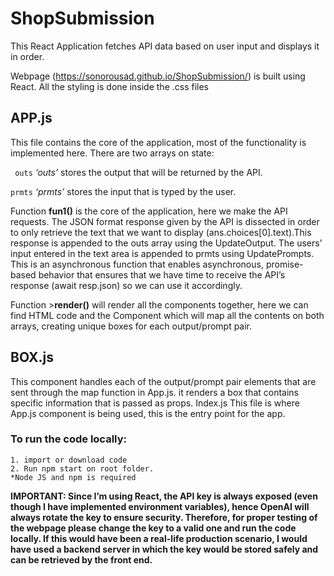 # ShopSubmission
This React Application fetches API data based on user input and displays it in order.

Webpage (https://sonorousad.github.io/ShopSubmission/) is built using React.
All the styling is done inside the .css files
## APP.js
This file contains the core of the application, most of the functionality is implemented here.
There are two arrays on state:

`` outs`` *‘outs’* stores the output that will be returned by the API.

``prmts`` *‘prmts’* stores the input that is typed by the user.


Function **fun1()** is the core of the application, here we make the API requests. The JSON format response given by the API is dissected in order to only retrieve the text that we want to display (ans.choices[0].text).This response is appended to the outs array using the UpdateOutput. The users’ input entered in the text area is appended to prmts using UpdatePrompts.
This is an asynchronous function that enables asynchronous, promise-based behavior that ensures that we have time to receive the API’s response (await resp.json) so we can use it accordingly.

Function >**render()** will render all the components together, here we can find HTML code and the <Box> Component which will map all the contents on both arrays, creating unique boxes for each output/prompt pair.


## BOX.js
This component handles each of the output/prompt pair elements that are sent through the map function in App.js. it renders a box that contains specific information that is passed as props.
Index.js
This file is where App.js component is being used, this is the entry point for the app.

### To run the code locally:
    1. import or download code
    2. Run npm start on root folder.
    *Node JS and npm is required

**IMPORTANT: Since I’m using React, the API key is always exposed (even though I have implemented environment variables), hence OpenAI will always rotate the key to ensure security. Therefore, for proper testing of the webpage please change the key to a valid one and run the code locally. If this would have been a real-life production scenario, I would have used a backend server in which the key would be stored safely and can be retrieved by the front end.**